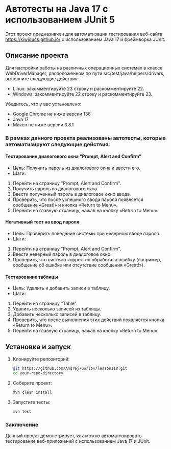 # Автотесты на Java 17 с использованием JUnit 5

Этот проект предназначен для автоматизации тестирования веб-сайта https://kiwiduck.github.io/ с использованием Java 17 и фреймворка JUnit.

## Описание проекта

Для настройки работы на различных операционных системах в классе WebDriverManager, расположенном по пути src/test/java/helpers/drivers, выполните следующие действия:

- Linux: закомментируйте 23 строку и раскомментируйте 22.
- Windows: закомментируйте 22 строку и раскомментируйте 23.

Убедитесь, что у вас установлено:
- Google Chrome не ниже версии 136
- Java 17 
- Maven не ниже версии 3.8.1

### В рамках данного проекта реализованы автотесты, которые автоматизируют следующие действия:

#### Тестирование диалогового окна "Prompt, Alert and Confirm"
- Цель: Получить пароль из диалогового окна и ввести его.
- Шаги: 
1. Перейти на страницу "Prompt, Alert and Confirm".
2. Получить пароль из диалогового окна.
3. Ввести полученный пароль в диалоговое окно ввода.
4. Проверить, что после успешного ввода пароля появляется сообщение «Great!» и кнопка «Return to Menu».
5. Перейти на главную страницу, нажав на кнопку «Return to Menu».

#### Негативный тест на ввод пароля

- Цель: Проверить поведение системы при неверном вводе пароля.
- Шаги:
1. Перейти на страницу "Prompt, Alert and Confirm".
2. Ввести неверный пароль в диалоговое окно.
3. Проверить, что система корректно обработала ошибку (например, сообщение об ошибке или отсутствие сообщения «Great!»).

#### Тестирование таблицы

- Цель: Удалить и добавить записи в таблицу.
- Шаги:
1. Перейти на страницу "Table".
2. Удалить несколько записей из таблицы.
3. Добавить несколько записей в таблицу.
4. Проверить, что после выполнения этих действий появляется кнопка «Return to Menu».
5. Перейти на главную страницу, нажав на кнопку «Return to Menu».

## Установка и запуск

1. Клонируйте репозиторий:
   ```bash
   git https://github.com/Andrej-Gorlov/lessons18.git
   cd your-repo-directory
2. Соберите проект:
   ```bash
   mvn clean install
3. Запустите тесты:
   ```bash
   mvn test
### Заключение
Данный проект демонстрирует, как можно автоматизировать тестирование веб-приложений с использованием Java 17 и JUnit.
